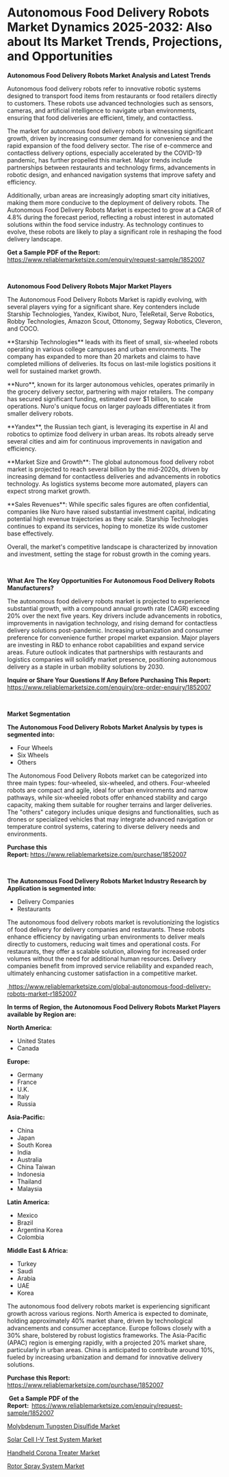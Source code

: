 <p><h1>Autonomous Food Delivery Robots Market Dynamics 2025-2032: Also about Its Market Trends, Projections, and Opportunities</h1></p><p><strong>Autonomous Food Delivery Robots Market Analysis and Latest Trends</strong></p>
<p><p>Autonomous food delivery robots refer to innovative robotic systems designed to transport food items from restaurants or food retailers directly to customers. These robots use advanced technologies such as sensors, cameras, and artificial intelligence to navigate urban environments, ensuring that food deliveries are efficient, timely, and contactless. </p><p>The market for autonomous food delivery robots is witnessing significant growth, driven by increasing consumer demand for convenience and the rapid expansion of the food delivery sector. The rise of e-commerce and contactless delivery options, especially accelerated by the COVID-19 pandemic, has further propelled this market. Major trends include partnerships between restaurants and technology firms, advancements in robotic design, and enhanced navigation systems that improve safety and efficiency. </p><p>Additionally, urban areas are increasingly adopting smart city initiatives, making them more conducive to the deployment of delivery robots. The Autonomous Food Delivery Robots Market is expected to grow at a CAGR of 4.8% during the forecast period, reflecting a robust interest in automated solutions within the food service industry. As technology continues to evolve, these robots are likely to play a significant role in reshaping the food delivery landscape.</p></p>
<p><strong>Get a Sample PDF of the Report:&nbsp;</strong> <a href="https://www.reliablemarketsize.com/enquiry/request-sample/1852007?utm_campaign=1840&utm_medium=2&utm_source=Github&utm_content=ia&utm_term=27032025&utm_id=autonomous-food-delivery-robots">https://www.reliablemarketsize.com/enquiry/request-sample/1852007</a></p>
<p>&nbsp;</p>
<p><strong>Autonomous Food Delivery Robots Major Market Players</strong></p>
<p><p>The Autonomous Food Delivery Robots Market is rapidly evolving, with several players vying for a significant share. Key contenders include Starship Technologies, Yandex, Kiwibot, Nuro, TeleRetail, Serve Robotics, Robby Technologies, Amazon Scout, Ottonomy, Segway Robotics, Cleveron, and COCO.</p><p>**Starship Technologies** leads with its fleet of small, six-wheeled robots operating in various college campuses and urban environments. The company has expanded to more than 20 markets and claims to have completed millions of deliveries. Its focus on last-mile logistics positions it well for sustained market growth.</p><p>**Nuro**, known for its larger autonomous vehicles, operates primarily in the grocery delivery sector, partnering with major retailers. The company has secured significant funding, estimated over $1 billion, to scale operations. Nuro's unique focus on larger payloads differentiates it from smaller delivery robots.</p><p>**Yandex**, the Russian tech giant, is leveraging its expertise in AI and robotics to optimize food delivery in urban areas. Its robots already serve several cities and aim for continuous improvements in navigation and efficiency.</p><p>**Market Size and Growth**: The global autonomous food delivery robot market is projected to reach several billion by the mid-2020s, driven by increasing demand for contactless deliveries and advancements in robotics technology. As logistics systems become more automated, players can expect strong market growth.</p><p>**Sales Revenues**: While specific sales figures are often confidential, companies like Nuro have raised substantial investment capital, indicating potential high revenue trajectories as they scale. Starship Technologies continues to expand its services, hoping to monetize its wide customer base effectively.</p><p>Overall, the market's competitive landscape is characterized by innovation and investment, setting the stage for robust growth in the coming years.</p></p>
<p>&nbsp;</p>
<p><strong>What Are The Key Opportunities For Autonomous Food Delivery Robots Manufacturers?</strong></p>
<p><p>The autonomous food delivery robots market is projected to experience substantial growth, with a compound annual growth rate (CAGR) exceeding 20% over the next five years. Key drivers include advancements in robotics, improvements in navigation technology, and rising demand for contactless delivery solutions post-pandemic. Increasing urbanization and consumer preference for convenience further propel market expansion. Major players are investing in R&D to enhance robot capabilities and expand service areas. Future outlook indicates that partnerships with restaurants and logistics companies will solidify market presence, positioning autonomous delivery as a staple in urban mobility solutions by 2030.</p></p>
<p><strong>Inquire or Share Your Questions If Any Before Purchasing This Report:</strong> <a href="https://www.reliablemarketsize.com/enquiry/pre-order-enquiry/1852007?utm_campaign=1840&utm_medium=2&utm_source=Github&utm_content=ia&utm_term=27032025&utm_id=autonomous-food-delivery-robots">https://www.reliablemarketsize.com/enquiry/pre-order-enquiry/1852007</a></p>
<p>&nbsp;</p>
<p><strong>Market Segmentation</strong></p>
<p><strong>The Autonomous Food Delivery Robots Market Analysis by types is segmented into:</strong></p>
<p><ul><li>Four Wheels</li><li>Six Wheels</li><li>Others</li></ul></p>
<p><p>The Autonomous Food Delivery Robots market can be categorized into three main types: four-wheeled, six-wheeled, and others. Four-wheeled robots are compact and agile, ideal for urban environments and narrow pathways, while six-wheeled robots offer enhanced stability and cargo capacity, making them suitable for rougher terrains and larger deliveries. The "others" category includes unique designs and functionalities, such as drones or specialized vehicles that may integrate advanced navigation or temperature control systems, catering to diverse delivery needs and environments.</p></p>
<p><strong>Purchase this Report:&nbsp;</strong><a href="https://www.reliablemarketsize.com/purchase/1852007?utm_campaign=1840&utm_medium=2&utm_source=Github&utm_content=ia&utm_term=27032025&utm_id=autonomous-food-delivery-robots">https://www.reliablemarketsize.com/purchase/1852007</a></p>
<p>&nbsp;</p>
<p><strong>The Autonomous Food Delivery Robots Market Industry Research by Application is segmented into:</strong></p>
<p><ul><li>Delivery Companies</li><li>Restaurants</li></ul></p>
<p><p>The autonomous food delivery robots market is revolutionizing the logistics of food delivery for delivery companies and restaurants. These robots enhance efficiency by navigating urban environments to deliver meals directly to customers, reducing wait times and operational costs. For restaurants, they offer a scalable solution, allowing for increased order volumes without the need for additional human resources. Delivery companies benefit from improved service reliability and expanded reach, ultimately enhancing customer satisfaction in a competitive market.</p></p>
<p><a href="https://www.reliablemarketsize.com/global-autonomous-food-delivery-robots-market-r1852007?utm_campaign=1840&utm_medium=2&utm_source=Github&utm_content=ia&utm_term=27032025&utm_id=autonomous-food-delivery-robots">&nbsp;https://www.reliablemarketsize.com/global-autonomous-food-delivery-robots-market-r1852007</a></p>
<p><strong>In terms of Region, the Autonomous Food Delivery Robots Market Players available by Region are:</strong></p>
<p>
    <p> <strong> North America: </strong>
        <ul>
            <li>United States</li>
            <li>Canada</li>
        </ul>
        </p> 
    <p> <strong> Europe: </strong>
        <ul>
            <li>Germany</li>
            <li>France</li>
            <li>U.K.</li>
            <li>Italy</li>
            <li>Russia</li>
        </ul>
        </p> 
    <p> <strong> Asia-Pacific: </strong>
        <ul>
            <li>China</li>
            <li>Japan</li>
            <li>South Korea</li>
            <li>India</li>
            <li>Australia</li>
            <li>China Taiwan</li>
            <li>Indonesia</li>
            <li>Thailand</li>
            <li>Malaysia</li>
        </ul>
        </p> 
    <p> <strong> Latin America: </strong>
        <ul>
            <li>Mexico</li>
            <li>Brazil</li>
            <li>Argentina Korea</li>
            <li>Colombia</li>
        </ul>
        </p> 
    <p> <strong> Middle East & Africa: </strong>
        <ul>
            <li>Turkey</li>
            <li>Saudi</li>
            <li>Arabia</li>
            <li>UAE</li>
            <li>Korea</li>
        </ul>
    </p>
    </p>
<p><p>The autonomous food delivery robots market is experiencing significant growth across various regions. North America is expected to dominate, holding approximately 40% market share, driven by technological advancements and consumer acceptance. Europe follows closely with a 30% share, bolstered by robust logistics frameworks. The Asia-Pacific (APAC) region is emerging rapidly, with a projected 20% market share, particularly in urban areas. China is anticipated to contribute around 10%, fueled by increasing urbanization and demand for innovative delivery solutions.</p></p>
<p><strong>Purchase this Report: </strong><a href="https://www.reliablemarketsize.com/purchase/1852007?utm_campaign=1840&utm_medium=2&utm_source=Github&utm_content=ia&utm_term=27032025&utm_id=autonomous-food-delivery-robots">https://www.reliablemarketsize.com/purchase/1852007</a></p>
<p>&nbsp;<strong>Get a Sample PDF of the Report:&nbsp;&nbsp;</strong><a href="https://www.reliablemarketsize.com/enquiry/request-sample/1852007?utm_campaign=1840&utm_medium=2&utm_source=Github&utm_content=ia&utm_term=27032025&utm_id=autonomous-food-delivery-robots">https://www.reliablemarketsize.com/enquiry/request-sample/1852007</a></p>
<p><strong></strong></p>
<p><p><a href="https://github.com/guzmabugbyf1/Market-Research-Report-List-1/blob/main/molybdenum-tungsten-disulfide-market.md?utm_campaign=1840&utm_medium=2&utm_source=Github&utm_content=ia&utm_term=27032025&utm_id=autonomous-food-delivery-robots">Molybdenum Tungsten Disulfide Market</a></p><p><a href="https://github.com/melascalbirp/Market-Research-Report-List-1/blob/main/solar-cell-i-v-test-system-market.md?utm_campaign=1840&utm_medium=2&utm_source=Github&utm_content=ia&utm_term=27032025&utm_id=autonomous-food-delivery-robots">Solar Cell I-V Test System Market</a></p><p><a href="https://github.com/vimar16th/Market-Research-Report-List-7/blob/main/handheld-corona-treater-market.md?utm_campaign=1840&utm_medium=2&utm_source=Github&utm_content=ia&utm_term=27032025&utm_id=autonomous-food-delivery-robots">Handheld Corona Treater Market</a></p><p><a href="https://github.com/gallatannyv6/Market-Research-Report-List-1/blob/main/rotor-spray-system-market.md?utm_campaign=1840&utm_medium=2&utm_source=Github&utm_content=ia&utm_term=27032025&utm_id=autonomous-food-delivery-robots">Rotor Spray System Market</a></p></p>